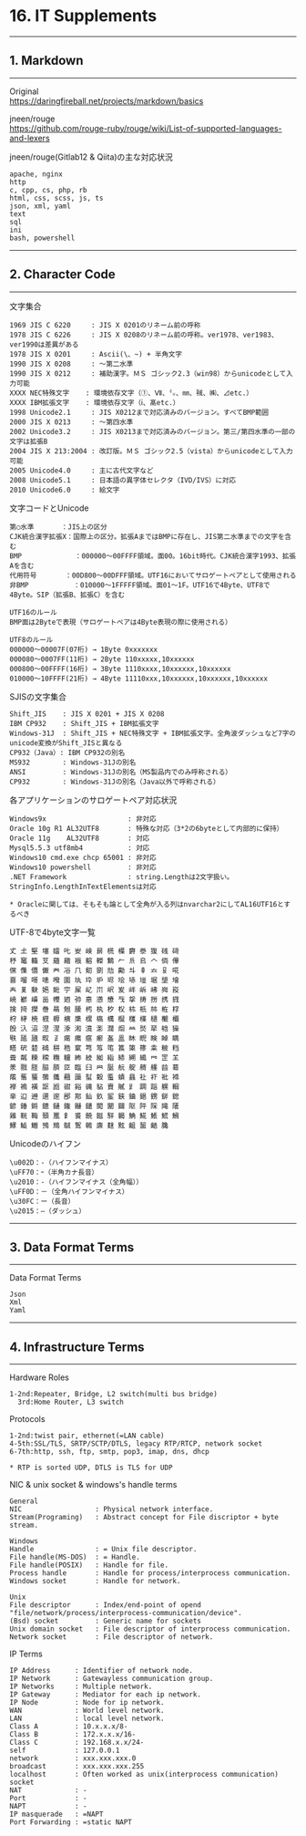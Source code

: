 # 16. IT Supplements
________________________________________
## 1. Markdown
________________________________________
Original  
https://daringfireball.net/projects/markdown/basics

jneen/rouge  
https://github.com/rouge-ruby/rouge/wiki/List-of-supported-languages-and-lexers

jneen/rouge(Gitlab12 & Qiita)の主な対応状況

```text
apache, nginx
http
c, cpp, cs, php, rb
html, css, scss, js, ts
json, xml, yaml
text
sql
ini
bash, powershell
```

________________________________________
## 2. Character Code
________________________________________
文字集合

```text
1969 JIS C 6220     : JIS X 0201のリネーム前の呼称
1978 JIS C 6226     : JIS X 0208のリネーム前の呼称。ver1978、ver1983、ver1990は差異がある
1978 JIS X 0201     : Ascii(\、~) + 半角文字
1990 JIS X 0208     : ～第二水準
1990 JIS X 0212     : 補助漢字。ＭＳ ゴシック2.3（win98）からunicodeとして入力可能
XXXX NEC特殊文字    : 環境依存文字（①、Ⅶ、㍉、㎜、㍻、㈱、⊿etc.）
XXXX IBM拡張文字    : 環境依存文字（ⅰ、髙etc.）
1998 Unicode2.1     : JIS X0212まで対応済みのバージョン。すべてBMP範囲
2000 JIS X 0213     : ～第四水準
2002 Unicode3.2     : JIS X0213まで対応済みのバージョン。第三/第四水準の一部の文字は拡張B
2004 JIS X 213:2004 : 改訂版。ＭＳ ゴシック2.5（vista）からunicodeとして入力可能
2005 Unicode4.0     : 主に古代文字など
2008 Unicode5.1     : 日本語の異字体セレクタ（IVD/IVS）に対応
2010 Unicode6.0     : 絵文字
```

文字コードとUnicode

```text
第○水準　　　　：JIS上の区分
CJK統合漢字拡張X：国際上の区分。拡張AまではBMPに存在し、JIS第二水準までの文字を含む
BMP             ：000000～00FFFF領域。面00。16bit時代。CJK統合漢字1993、拡張Aを含む
代用符号　　　  ：00D800～00DFFF領域。UTF16においてサロゲートペアとして使用される
非BMP           ：010000～1FFFFF領域。面01～1F。UTF16で4Byte、UTF8で4Byte。SIP（拡張B、拡張C）を含む

UTF16のルール
BMP面は2Byteで表現（サロゲートペアは4Byte表現の際に使用される）

UTF8のルール
000000～00007F(07桁) → 1Byte 0xxxxxxx
000080～0007FF(11桁) → 2Byte 110xxxxx,10xxxxxx
000800～00FFFF(16桁) → 3Byte 1110xxxx,10xxxxxx,10xxxxxx
010000～10FFFF(21桁) → 4Byte 11110xxx,10xxxxxx,10xxxxxx,10xxxxxx
```

SJISの文字集合

```text
Shift_JIS    : JIS X 0201 + JIS X 0208
IBM CP932    : Shift_JIS + IBM拡張文字
Windows-31J  : Shift_JIS + NEC特殊文字 + IBM拡張文字。全角波ダッシュなど7字のunicode変換がShift_JISと異なる
CP932（Java）: IBM CP932の別名
MS932        : Windows-31Jの別名
ANSI         : Windows-31Jの別名（MS製品内でのみ呼称される）
CP932        : Windows-31Jの別名（Java以外で呼称される）
```

各アプリケーションのサロゲートペア対応状況

```text
Windows9x                    : 非対応
Oracle 10g R1 AL32UTF8       : 特殊な対応（3*2の6byteとして内部的に保持）
Oracle 11g    AL32UTF8       : 対応
Mysql5.5.3 utf8mb4           : 対応
Windows10 cmd.exe chcp 65001 : 非対応
Windows10 powershell         : 非対応
.NET Framework               : string.Lengthは2文字扱い。StringInfo.LengthInTextElementsは対応

* Oracleに関しては、そもそも論として全角が入る列はnvarchar2にしてAL16UTF16とするべき
```

UTF-8で4byte文字一覧

```text
𠀋 𡈽 𡌛 𡑮 𡢽 𠮟 𡚴 𡸴 𣇄 𣗄 𣜿 𣝣 𣳾 𤟱 𥒎 𥔎
𥝱 𥧄 𥶡 𦫿 𦹀 𧃴 𧚄 𨉷 𨏍 𪆐 𠂉 𠂢 𠂤 𠆢 𠈓 𠌫
𠎁 𠍱 𠏹 𠑊 𠔉 𠗖 𠘨 𠝏 𠠇 𠠺 𠢹 𠥼 𠦝 𠫓 𠬝 𠵅
𠷡 𠺕 𠹭 𠹤 𠽟 𡈁 𡉕 𡉻 𡉴 𡋤 𡋗 𡋽 𡌶 𡍄 𡏄 𡑭
𡗗 𦰩 𡙇 𡜆 𡝂 𡧃 𡱖 𡴭 𡵅 𡵸 𡵢 𡶡 𡶜 𡶒 𡶷 𡷠
𡸳 𡼞 𡽶 𡿺 𢅻 𢌞 𢎭 𢛳 𢡛 𢢫 𢦏 𢪸 𢭏 𢭐 𢭆 𢰝
𢮦 𢰤 𢷡 𣇃 𣇵 𣆶 𣍲 𣏓 𣏒 𣏐 𣏤 𣏕 𣏚 𣏟 𣑊 𣑑
𣑋 𣑥 𣓤 𣕚 𣖔 𣘹 𣙇 𣘸 𣘺 𣜜 𣜌 𣝤 𣟿 𣟧 𣠤 𣠽
𣪘 𣱿 𣴀 𣵀 𣷺 𣷹 𣷓 𣽾 𤂖 𤄃 𤇆 𤇾 𤎼 𤘩 𤚥 𤢖
𤩍 𤭖 𤭯 𤰖 𤴔 𤸎 𤸷 𤹪 𤺋 𥁊 𥁕 𥄢 𥆩 𥇥 𥇍 𥈞
𥉌 𥐮 𥓙 𥖧 𥞩 𥞴 𥧔 𥫤 𥫣 𥫱 𥮲 𥱋 𥱤 𥸮 𥹖 𥹥
𥹢 𥻘 𥻂 𥻨 𥼣 𥽜 𥿠 𥿔 𦀌 𥿻 𦀗 𦁠 𦃭 𦉰 𦊆 𦍌
𣴎 𦐂 𦙾 𦚰 𦜝 𦣝 𦣪 𦥑 𦥯 𦧝 𦨞 𦩘 𦪌 𦪷 𦱳 𦳝
𦹥 𦾔 𦿸 𦿶 𦿷 𧄍 𧄹 𧏛 𧏚 𧏾 𧐐 𧑉 𧘕 𧘔 𧘱 𧚓
𧜎 𧜣 𧝒 𧦅 𧪄 𧮳 𧮾 𧯇 𧲸 𧶠 𧸐 𧾷 𨂊 𨂻 𨊂 𨋳
𨐌 𨑕 𨕫 𨗈 𨗉 𨛗 𨛺 𨥉 𨥆 𨥫 𨦇 𨦈 𨦺 𨦻 𨨞 𨨩
𨩱 𨩃 𨪙 𨫍 𨫤 𨫝 𨯁 𨯯 𨴐 𨵱 𨷻 𨸟 𨸶 𨺉 𨻫 𨼲
𨿸 𩊠 𩊱 𩒐 𩗏 𩙿 𩛰 𩜙 𩝐 𩣆 𩩲 𩷛 𩸽 𩸕 𩺊 𩹉
𩻄 𩻩 𩻛 𩿎 𪀯 𪀚 𪃹 𪂂 𢈘 𪎌 𪐷 𪗱 𪘂 𪘚 𪚲
```

Unicodeのハイフン

```text
\u002D：-（ハイフンマイナス）
\uFF70：ｰ（半角カナ長音）
\u2010：‐（ハイフンマイナス（全角幅））
\uFF0D：－（全角ハイフンマイナス）
\u30FC：ー（長音）
\u2015：―（ダッシュ）
```

________________________________________
## 3. Data Format Terms
________________________________________
Data Format Terms

```text
Json
Xml
Yaml
```

________________________________________
## 4. Infrastructure Terms
________________________________________
Hardware Roles

```text
1-2nd:Repeater, Bridge, L2 switch(multi bus bridge)
  3rd:Home Router, L3 switch
```

Protocols

```text
1-2nd:twist pair, ethernet(=LAN cable)
4-5th:SSL/TLS, SRTP/SCTP/DTLS, legacy RTP/RTCP, network socket
6-7th:http, ssh, ftp, smtp, pop3, imap, dns, dhcp

* RTP is sorted UDP, DTLS is TLS for UDP
```

NIC & unix socket & windows's handle terms

```text
General
NIC                  : Physical network interface.
Stream(Programing)   : Abstract concept for File discriptor + byte stream.

Windows
Handle               : = Unix file descriptor.
File handle(MS-DOS)  : = Handle.
File handle(POSIX)   : Handle for file.
Process handle       : Handle for process/interprocess communication.
Windows socket       : Handle for network.

Unix
File descriptor      : Index/end-point of opend "file/network/process/interprocess-communication/device".
(Bsd) socket         : Generic name for sockets
Unix domain socket   : File descriptor of interprocess communication.
Network socket       : File descriptor of network.
```

IP Terms

```text
IP Address      : Identifier of network node.
IP Network      : Gatewayless communication group.
IP Networks     : Multiple network.
IP Gateway      : Mediator for each ip network.
IP Node         : Node for ip network.
WAN             : World level network.
LAN             : local level network.
Class A         : 10.x.x.x/8-
Class B         : 172.x.x.x/16-
Class C         : 192.168.x.x/24-
self            : 127.0.0.1
network         : xxx.xxx.xxx.0
broadcast       : xxx.xxx.xxx.255
localhost       : Often worked as unix(interprocess communication) socket
NAT             : -
Port            : -
NAPT            : -
IP masquerade   : =NAPT
Port Forwarding : =static NAPT
```
